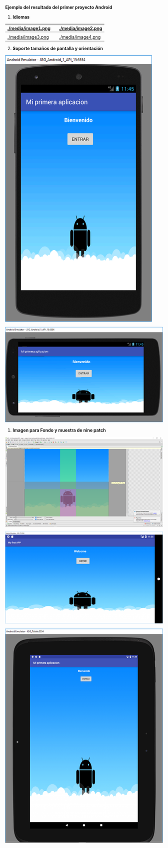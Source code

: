 **Ejemplo del resultado del primer proyecto Android**

1.  **Idiomas**

| [./media/image1.png](./media/image1.png) |   | [./media/image2.png](./media/image2.png) |
|------------------------------------------|---|------------------------------------------|
|                                          |   |                                          |
| [./media/image3.png](./media/image3.png) |   | [./media/image4.png](./media/image4.png) |

2.  **Soporte tamaños de pantalla y orientación**

![](media/78204dbfce40a44a16293616d047b2dc.png)

![](media/d5890da1a952bfb8bb54870a2cbbaf59.png)

1.  **Imagen para Fondo y muestra de nine patch**

![](media/0b17143be27204d71ccf178bf9e2ed10.png)

![](media/d71f64005dd5f0645e0632c3b383104e.png)

![](media/930e0628e163cb09a6c1995fceaaef4a.png)
